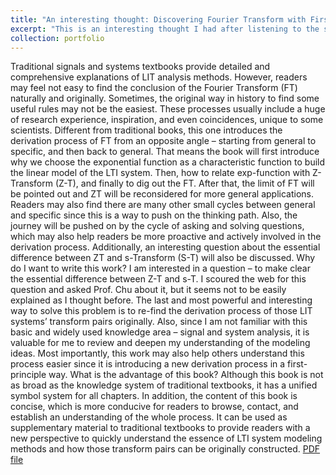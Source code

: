 ```yaml
---
title: "An interesting thought: Discovering Fourier Transform with First Principles Thinking"
excerpt: "This is an interesting thought I had after listening to the signal and system class at UWM. I write a small textbook to give a possible explanation for the essential difference between Z-transform and S-transform, and give an unconventional perspective to discover the Fourier transform originally. As a student, I write this from a student's perspective that I believe students would like to see. After all, users understand their needs the most - haha.<br/><img src='/images/FourierTransIndex.png'>"
collection: portfolio
---
```


Traditional signals and systems textbooks provide detailed and comprehensive explanations of LIT
analysis methods. However, readers may feel not easy to find the conclusion of the Fourier Transform (FT)
naturally and originally. Sometimes, the original way in history to find some useful rules may not be the
easiest. These processes usually include a huge of research experience, inspiration, and even coincidences,
unique to some scientists. Different from traditional books, this one introduces the derivation process of FT
from an opposite angle – starting from general to specific, and then back to general. That means the book
will first introduce why we choose the exponential function as a characteristic function to build the linear
model of the LTI system. Then, how to relate exp-function with Z-Transform (Z-T), and finally to dig out
the FT. After that, the limit of FT will be pointed out and ZT will be reconsidered for more general
applications. Readers may also find there are many other small cycles between general and specific since
this is a way to push on the thinking path. Also, the journey will be pushed on by the cycle of asking and
solving questions, which may also help readers be more proactive and actively involved in the derivation
process. Additionally, an interesting question about the essential difference between ZT and s-Transform
(S-T) will also be discussed.
Why do I want to write this work?
I am interested in a question – to make clear the essential difference between Z-T and s-T. I scoured
the web for this question and asked Prof. Chu about it, but it seems not to be easily explained as I thought
before. The last and most powerful and interesting way to solve this problem is to re-find the derivation
process of those LIT systems’ transform pairs originally. Also, since I am not familiar with this basic and
widely used knowledge area – signal and system analysis, it is valuable for me to review and deepen my
understanding of the modeling ideas. Most importantly, this work may also help others understand this
process easier since it is introducing a new derivation process in a first-principle way.
What is the advantage of this book?
Although this book is not as broad as the knowledge system of traditional textbooks, it has a unified
symbol system for all chapters. In addition, the content of this book is concise, which is more conducive
for readers to browse, contact, and establish an understanding of the whole process. It can be used as
supplementary material to traditional textbooks to provide readers with a new perspective to quickly
understand the essence of LTI system modeling methods and how those transform pairs can be originally
constructed. 
[PDF file](https://drive.google.com/drive/folders/1vX1E28cf1zMBjO86YXrhDYtYRrdgoxks?usp=share_link)
